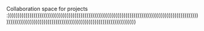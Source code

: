 Collaboration space for projects :)))))))))))))))))))))))))))))))))))))))))))))))))))))))))))))))))))))))))))))))))))))))))))))))))))))))))))))))))))))))))))))))))))))))))))))))))))))))))))))))))))